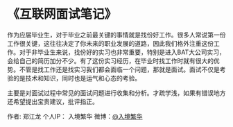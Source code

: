 # 《互联网面试笔记》
作为应届毕业生，对于毕业之前最关键的事情就是找份好工作。很多人常说第一份工作很关键，这往往决定了你未来的职业发展的道路，因此我们格外注重这份工作。对于非毕业生来说，找份好的实习也非常重要，特别是进入BAT大公司实习，会给自己的简历加分不少。有了这份实习经历，在毕业时找工作时就有很大的优势。不管是找工作还是找实习我们都会面临一个问题，那就是面试。面试不仅是考验的是技术和知识，同时也是运气和心态的考验。


主要是对面试过程中常见的面试问题进行收集和分析。才疏学浅，如果有错误地方还希望提出宝贵建议，批评指正。

作者: 郑江龙
个人IP： 入境繁华
微博：[@入境繁华]()
